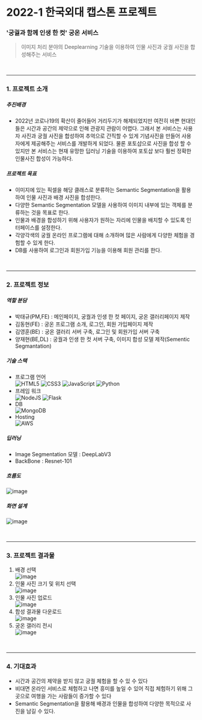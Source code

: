 # 2022-1 한국외대 캡스톤 프로젝트


### '궁궐과 함께 인생 한 컷' 궁온 서비스
>이미지 처리 분야의 Deeplearning 기술을 이용하여 인물 사진과 궁궐 사진을 합성해주는 서비스  
<br/>

---

### 1. 프로젝트 소개


##### 추진배경

- 2022년 코로나19의 확산이 줄어들어 거리두기가 해제되었지만 여전히 바쁜 현대인들은 시간과 공간의 제약으로 인해 관광지 관람이 어렵다. 그래서 본 서비스는 사용자 사진과 궁궐 사진을 합성하여 추억으로 간직할 수 있게 기념사진을 만들어 사용자에게 제공해주는 서비스를 개발하게 되었다. 물론 포토샵으로 사진을 합성 할 수 있지만 본 서비스는 현재 유망한 딥러닝 기술을 이용하여 포토샵 보다 훨씬 정확한 인물사진 합성이 가능하다.

##### 프로젝트 목표

- 이미지에 있는 픽셀을 해당 클래스로 분류하는 Semantic Segmentation을 활용하여 인물 사진과 배경 사진을 합성한다.
- 다양한 Semantic Segmentation 모델을 사용하여 이미지 내부에 있는 객체를 분류하는 것을 목표로 한다.
- 인물과 배경을 합성하기 위해 사용자가 원하는 자리에 인물을 배치할 수 있도록 인터페이스를 설정한다.
- 각양각색의 궁궐 온라인 프로그램에 대해 소개하며 많은 사람에게 다양한 체험을 경험할 수 있게 한다.
- DB를 사용하여 로그인과 회원가입 기능을 이용해 회원 관리를 한다.

<br/>

---

### 2. 프로젝트 정보


##### 역할 분담

- 박태규(PM,FE) : 메인페이지, 궁궐과 인생 한 컷 페이지, 궁온 갤러리페이지 제작
- 김동현(FE) : 궁온 프로그램 소개, 로그인, 회원 가입페이지 제작
- 김영훈(BE) : 궁온 갤러리 서버 구축, 로그인 및 회원가입 서버 구축 
- 양재현(BE,DL) : 궁궐과 인생 한 컷 서버 구축, 이미지 합성 모델 제작(Sementic Segmantation)

##### 기술 스택

 - 프로그램 언어
 <br/> ![HTML5](https://img.shields.io/badge/html5-%23E34F26.svg?style=for-the-badge&logo=html5&logoColor=white)  ![CSS3](https://img.shields.io/badge/css3-%231572B6.svg?style=for-the-badge&logo=css3&logoColor=white)  ![JavaScript](https://img.shields.io/badge/javascript-%23323330.svg?style=for-the-badge&logo=javascript&logoColor=%23F7DF1E)  ![Python](https://img.shields.io/badge/python-3670A0?style=for-the-badge&logo=python&logoColor=ffdd54)
 - 프레임 워크 
<br/> ![NodeJS](https://img.shields.io/badge/node.js-6DA55F?style=for-the-badge&logo=node.js&logoColor=white)  ![Flask](https://img.shields.io/badge/flask-%23000.svg?style=for-the-badge&logo=flask&logoColor=white)
 - DB
<br/>![MongoDB](https://img.shields.io/badge/MongoDB-%234ea94b.svg?style=for-the-badge&logo=mongodb&logoColor=white)
- Hosting
<br/>![AWS](https://img.shields.io/badge/AWS-%23FF9900.svg?style=for-the-badge&logo=amazon-aws&logoColor=white)


##### 딥러닝

- Image Segmentation 모델 : DeepLabV3
- BackBone : Resnet-101

##### 흐름도
![image](https://user-images.githubusercontent.com/64758823/170308069-a946793c-1ace-4907-9bfd-c0b74276dbf0.png)


##### 화면 설계
![image](https://user-images.githubusercontent.com/64758823/170308013-f3a672b4-69c8-46a2-90fd-19333930ce8d.png)

<br/>

---

### 3. 프로젝트 결과물

1. 배경 선택 <br/> ![image](https://user-images.githubusercontent.com/64758823/170308142-039eacb6-531b-42c3-97f4-277a4cb18910.png)
2. 인물 사진 크기 및 위치 선택 <br/> ![image](https://user-images.githubusercontent.com/64758823/170308158-6075e95a-bf91-4622-b382-5883866534ee.png)
3. 인물 사진 업로드 <br/> ![image](https://user-images.githubusercontent.com/64758823/170308171-d41d2d84-7e33-4540-a054-04127748abfd.png)
4. 합성 결과물 다운로드 <br/> ![image](https://user-images.githubusercontent.com/64758823/170308188-bc5c8425-ecac-4d15-8590-09d10f87fdbc.png)
5. 궁온 갤러리 전시 <br/> ![image](https://user-images.githubusercontent.com/64758823/170308207-1bc2714f-57f3-48bd-8ce6-c219f7bc317d.png)
<br/>

---

### 4. 기대효과


- 시간과 공간의 제약을 받지 않고 궁궐 체험을 할 수 있 수 있다
- 비대면 온라인 서비스로 체험하고 나면 흥미를 높일 수 있어 직접 체험하기 위해 그곳으로 여행을 가는 사람들이 증가할 수 있다
- Semantic Segmentation을 활용해 배경과 인물을 합성하여 다양한 목적으로 사진을 남길 수 있다.
